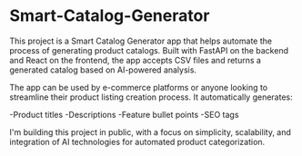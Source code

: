 # Smart-Catalog-Generator
This project is a Smart Catalog Generator app that helps automate the process of generating product catalogs. Built with FastAPI on the backend and React on the frontend, the app accepts CSV files and returns a generated catalog based on AI-powered analysis.

The app can be used by e-commerce platforms or anyone looking to streamline their product listing creation process. It automatically generates:

-Product titles
-Descriptions
-Feature bullet points
-SEO tags

I'm building this project in public, with a focus on simplicity, scalability, and integration of AI technologies for automated product categorization. 

